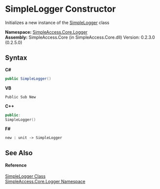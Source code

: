 # SimpleLogger Constructor 
 

Initializes a new instance of the <a href="T_SimpleAccess_Core_Logger_SimpleLogger">SimpleLogger</a> class

**Namespace:**&nbsp;<a href="N_SimpleAccess_Core_Logger">SimpleAccess.Core.Logger</a><br />**Assembly:**&nbsp;SimpleAccess.Core (in SimpleAccess.Core.dll) Version: 0.2.3.0 (0.2.5.0)

## Syntax

**C#**<br />
``` C#
public SimpleLogger()
```

**VB**<br />
``` VB
Public Sub New
```

**C++**<br />
``` C++
public:
SimpleLogger()
```

**F#**<br />
``` F#
new : unit -> SimpleLogger
```


## See Also


#### Reference
<a href="T_SimpleAccess_Core_Logger_SimpleLogger">SimpleLogger Class</a><br /><a href="N_SimpleAccess_Core_Logger">SimpleAccess.Core.Logger Namespace</a><br />